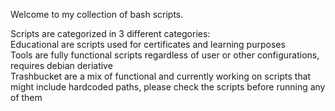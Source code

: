 Welcome to my collection of bash scripts.  

Scripts are categorized in 3 different categories:  
Educational are scripts used for certificates and learning purposes  
Tools are fully functional scripts regardless of user or other configurations, requires debian deriative  
Trashbucket are a mix of functional and currently working on scripts that might include hardcoded paths, please check the scripts before running any of them  
